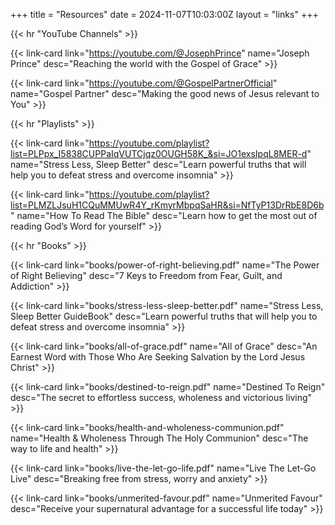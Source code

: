 +++
title = "Resources"
date = 2024-11-07T10:03:00Z
layout = "links"
+++

{{< hr "YouTube Channels" >}}

{{< link-card link="https://youtube.com/@JosephPrince" name="Joseph Prince" desc="Reaching the world with the Gospel of Grace" >}}

{{< link-card link="https://youtube.com/@GospelPartnerOfficial" name="Gospel Partner" desc="Making the good news of Jesus relevant to You" >}}

{{< hr "Playlists" >}}

{{< link-card link="https://youtube.com/playlist?list=PLPpx_I5838CUPPaIqVUTCjqz0OUGH58K_&si=JO1exsIpqL8MER-d" name="Stress Less, Sleep Better" desc="Learn powerful truths that will help you to defeat stress and overcome insomnia" >}}

{{< link-card link="https://youtube.com/playlist?list=PLMZLJsuH1CQuMMUwR4Y_rKmyrMbpqSaHR&si=NfTyP13DrRbE8D6b" name="How To Read The Bible" desc="Learn how to get the most out of reading God’s Word for yourself" >}}

{{< hr "Books" >}}

{{< link-card link="books/power-of-right-believing.pdf" name="The Power of Right Believing" desc="7 Keys to Freedom from Fear, Guilt, and Addiction" >}}

{{< link-card link="books/stress-less-sleep-better.pdf" name="Stress Less, Sleep Better GuideBook" desc="Learn powerful truths that will help you to defeat stress and overcome insomnia" >}}

{{< link-card link="books/all-of-grace.pdf" name="All of Grace" desc="An Earnest Word with Those Who Are Seeking Salvation by the Lord Jesus Christ" >}}

{{< link-card link="books/destined-to-reign.pdf" name="Destined To Reign" desc="The secret to effortless success, wholeness and victorious living" >}}

{{< link-card link="books/health-and-wholeness-communion.pdf" name="Health & Wholeness Through The Holy Communion" desc="The way to life and health" >}}

{{< link-card link="books/live-the-let-go-life.pdf" name="Live The Let-Go Live" desc="Breaking free from stress, worry and anxiety" >}}

{{< link-card link="books/unmerited-favour.pdf" name="Unmerited Favour" desc="Receive your supernatural advantage for a successful life today" >}}
